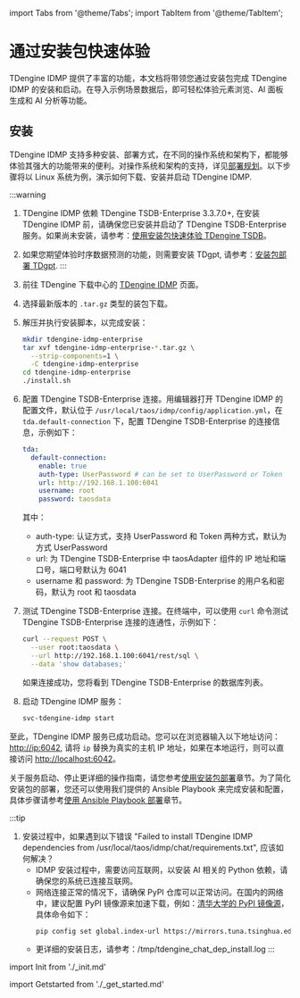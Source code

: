 import Tabs from '@theme/Tabs';
import TabItem from '@theme/TabItem';

# 通过安装包快速体验

TDengine IDMP 提供了丰富的功能，本文档将带领您通过安装包完成 TDengine IDMP 的安装和启动。在导入示例场景数据后，即可轻松体验元素浏览、AI 面板生成和 AI 分析等功能。

## 安装

TDengine IDMP 支持多种安装、部署方式，在不同的操作系统和架构下，都能够体验其强大的功能带来的便利。对操作系统和架构的支持，详见[部署规划](../operation/planning)。以下步骤将以 Linux 系统为例，演示如何下载、安装并启动 TDengine IDMP.

:::warning
1. TDengine IDMP 依赖 TDengine TSDB-Enterprise 3.3.7.0+, 在安装 TDengine IDMP 前，请确保您已安装并启动了 TDengine TSDB-Enterprise 服务。如果尚未安装，请参考：[使用安装包快速体验 TDengine TSDB](https://docs.taosdata.com/get-started/package/)。
2. 如果您期望体验时序数据预测的功能，则需要安装 TDgpt, 请参考：[安装包部署 TDgpt](https://docs.taosdata.com/advanced/TDgpt/tutorial/#%E5%AE%89%E8%A3%85%E5%8C%85%E9%83%A8%E7%BD%B2-tdgpt).
:::

1. 前往 TDengine 下载中心的 [TDengine IDMP](https://www.taosdata.com/download-center?product=TDengine+IDMP-Enterprise) 页面。
1. 选择最新版本的 `.tar.gz` 类型的装包下载。
1. 解压并执行安装脚本，以完成安装：
   ```bash
   mkdir tdengine-idmp-enterprise
   tar xvf tdengine-idmp-enterprise-*.tar.gz \
     --strip-components=1 \
     -C tdengine-idmp-enterprise
   cd tdengine-idmp-enterprise
   ./install.sh
   ```
1. 配置 TDengine TSDB-Enterprise 连接。用编辑器打开 TDengine IDMP 的配置文件，默认位于 `/usr/local/taos/idmp/config/application.yml`，在 `tda.default-connection` 下，配置 TDengine TSDB-Enterprise 的连接信息，示例如下：
   ```yaml
   tda:
     default-connection:
       enable: true
       auth-type: UserPassword # can be set to UserPassword or Token
       url: http://192.168.1.100:6041
       username: root
       password: taosdata
   ```
   其中：
     - auth-type: 认证方式，支持 UserPassword 和 Token 两种方式，默认为方式 UserPassword
     - url: 为 TDengine TSDB-Enterprise 中 taosAdapter 组件的 IP 地址和端口号，端口号默认为 6041
     - username 和 password: 为 TDengine TSDB-Enterprise 的用户名和密码，默认为 root 和 taosdata
1. 测试 TDengine TSDB-Enterprise 连接。在终端中，可以使用 `curl` 命令测试 TDengine TSDB-Enterprise 连接的连通性，示例如下：
   ```bash
   curl --request POST \
     --user root:taosdata \
     --url http://192.168.1.100:6041/rest/sql \
     --data 'show databases;'
   ```
   如果连接成功，您将看到 TDengine TSDB-Enterprise 的数据库列表。
1. 启动 TDengine IDMP 服务：
   ```bash
   svc-tdengine-idmp start
   ```

至此，TDengine IDMP 服务已成功启动。您可以在浏览器输入以下地址访问：[http://ip:6042](http://ip:6042),
请将 `ip` 替换为真实的主机 IP 地址，如果在本地运行，则可以直接访问 [http://localhost:6042](http://localhost:6042)。

关于服务启动、停止更详细的操作指南，请您参考[使用安装包部署](../operation/installation/install-guide)章节。为了简化安装包的部署，您还可以使用我们提供的 Ansible Playbook 来完成安装和配置，具体步骤请参考[使用 Ansible Playbook 部署](../operation/installation/ansible-guide)章节。

:::tip
1. 安装过程中，如果遇到以下错误 "Failed to install TDengine IDMP dependencies from /usr/local/taos/idmp/chat/requirements.txt", 应该如何解决？
   - IDMP 安装过程中，需要访问互联网，以安装 AI 相关的 Python 依赖，请确保您的系统已连接互联网。
   - 网络连接正常的情况下，请确保 PyPI 仓库可以正常访问。在国内的网络中，建议配置 PyPI 镜像源来加速下载，例如：[清华大学的 PyPI 镜像源](https://pypi.tuna.tsinghua.edu.cn/)，具体命令如下：
     ```bash
     pip config set global.index-url https://mirrors.tuna.tsinghua.edu.cn/pypi/web/simple
     ```
   - 更详细的安装日志，请参考：/tmp/tdengine_chat_dep_install.log
:::

import Init from './_init.md'

<Init />

import Getstarted from './_get_started.md'

<Getstarted />